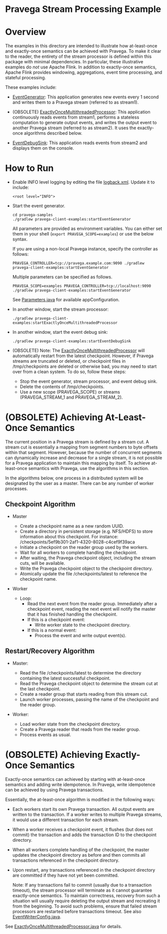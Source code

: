 # Pravega Stream Processing Example

# Overview

The examples in this directory are intended to illustrate
how at-least-once and exactly-once semantics can be achieved with Pravega.
To make it clear to the reader, the entirety of the stream processor is defined
within this package with minimal dependencies.
In particular, these illustrative examples do *not* use Apache Flink.
In addition to exactly-once semantics, Apache Flink provides
windowing, aggregations, event time processing, and stateful processing.

These examples include:

- [EventGenerator](EventGenerator.java):
  This application generates new events every 1 second
  and writes them to a Pravega stream (referred to as stream1).

- (OBSOLETE) [ExactlyOnceMultithreadedProcessor](ExactlyOnceMultithreadedProcessor.java):
  This application continuously reads events from stream1, performs a stateless computation
  to generate output events, and writes the output event to another
  Pravega stream (referred to as stream2).
  It uses the exactly-once algorithms described below.

- [EventDebugSink](EventDebugSink.java):
  This application reads events from stream2 and displays them
  on the console.


# How to Run

- Enable INFO level logging by editing the file [logback.xml](../../../../../resources/logback.xml).
  Update it to include:
  ```
  <root level="INFO">
  ```

-  Start the event generator.
   ```
   cd pravega-samples
   ./gradlew pravega-client-examples:startEventGenerator
   ```

   All parameters are provided as environment variables.
   You can either set them in your shell (`export PRAVEGA_SCOPE=examples`) or use the below syntax.

   If you are using a non-local Pravega instance, specify the controller as follows:
   ```
   PRAVEGA_CONTROLLER=tcp://pravega.example.com:9090 ./gradlew pravega-client-examples:startEventGenerator
   ```

   Multiple parameters can be specified as follows.
   ```
   PRAVEGA_SCOPE=examples PRAVEGA_CONTROLLER=tcp://localhost:9090 ./gradlew pravega-client-examples:startEventGenerator
   ```

   See [Parameters.java](Parameters.java) for available appConfiguration.

- In another window, start the stream processor:
  ```
  ./gradlew pravega-client-examples:startExactlyOnceMultithreadedProcessor
  ```

- In another window, start the event debug sink:
  ```
  ./gradlew pravega-client-examples:startEventDebugSink
  ```

- (OBSOLETE) Note: The [ExactlyOnceMultithreadedProcessor](ExactlyOnceMultithreadedProcessor.java)
  will automatically restart from the latest checkpoint.
  However, if Pravega streams are truncated or deleted, or checkpoint files in
  /tmp/checkpoints are deleted or otherwise bad, you may need to start over from
  a clean system. To do so, follow these steps:
    - Stop the event generator, stream processor, and event debug sink.
    - Delete the contents of /tmp/checkpoints.
    - Use a new scope (PRAVEGA_SCOPE) or streams (PRAVEGA_STREAM_1 and PRAVEGA_STREAM_2).


# (OBSOLETE) Achieving At-Least-Once Semantics

The current position in a Pravega stream is defined by a stream cut.
A stream cut is essentially a mapping from segment numbers to byte offsets
within that segment.
However, because the number of concurrent segments can dynamically
increase and decrease for a single stream, it is not possible for
a Pravega application to maintain this mapping by itself.
To achieve at-least-once semantics with Pravega, use the algorithms in this section.

In the algorithms below, one process in a distributed system will be designated
by the user as a master. There can be any number of worker processes.

## Checkpoint Algorithm

- Master
    - Create a checkpoint name as a new random UUID.
    - Create a directory in persistent storage (e.g. NFS/HDFS) to store information
      about this checkpoint.
      For instance: /checkpoints/5ef9b301-2af1-4320-8028-c4cef9f39aca
    - Initiate a checkpoint on the reader group used by the workers.
    - Wait for all workers to complete handling the checkpoint.
    - After waiting, the Pravega checkpoint object, including the
      stream cuts, will be available.
    - Write the Pravega checkpoint object to the checkpoint directory.
    - Atomically update the file /checkpoints/latest to reference the
      checkpoint name.

- Worker
    - Loop:
        - Read the next event from the reader group.
          Immediately after a checkpoint event, reading the next event
          will notify the master that it has finished handling the checkpoint.
        - If this is a checkpoint event:
            - Write worker state to the checkpoint directory.
        - If this is a normal event:
            - Process the event and write output event(s).

## Restart/Recovery Algorithm

- Master:
    - Read the file /checkpoints/latest to determine the directory
      containing the latest successful checkpoint.
    - Read the Pravega checkpoint object to determine the stream cut
      at the last checkpoint.
    - Create a reader group that starts reading from this stream cut.
    - Launch worker processes, passing the name of the checkpoint and
      the reader group.

- Worker:
    - Load worker state from the checkpoint directory.
    - Create a Pravega reader that reads from the reader group.
    - Process events as usual.


# (OBSOLETE) Achieving Exactly-Once Semantics

Exactly-once semantics can achieved by starting with at-least-once
semantics and adding write idempotence.
In Pravega, write idempotence can be achieved by using Pravega
transactions.

Essentially, the at-least-once algorithm is modified in the following ways:

- Each workers start its own Pravega transaction.
  All output events are written to the transaction.
  If a worker writes to multiple Pravega streams, it would use
  a different transaction for each stream.

- When a worker receives a checkpoint event, it flushes
  (but does not commit) the transaction
  and adds the transaction ID to the checkpoint directory.

- When all workers complete handling of the checkpoint, the master
  updates the checkpoint directory as before and then
  commits all transactions referenced in the checkpoint directory.

- Upon restart, any transactions referenced in the checkpoint
  directory are committed if they have not yet been committed.

  Note: If any transactions fail to commit (usually due to a
  transaction timeout), the stream processor will terminate
  as it cannot guarantee exactly-once semantics.
  To maintain correctness, recovery
  from such a situation will usually require deleting the output stream
  and recreating it from the beginning.
  To avoid such problems, ensure that failed stream processors
  are restarted before transactions timeout.
  See also
  [EventWriterConfig.java](https://github.com/pravega/pravega/blob/r0.4/client/src/main/java/io/pravega/client/stream/EventWriterConfig.java#L27).


See [ExactlyOnceMultithreadedProcessor.java](ExactlyOnceMultithreadedProcessor.java)
for details.
